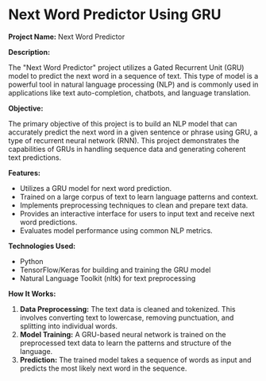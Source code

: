<!DOCTYPE html>
<html lang="en">
<head>
    <meta charset="UTF-8">
    <meta name="viewport" content="width=device-width, initial-scale=1.0">
</head>
<body>
    <div class="container">
        <h1>Next Word Predictor Using GRU</h1>
        <p><strong>Project Name:</strong> Next Word Predictor</p>
        <p><strong>Description:</strong></p>
        <p>The "Next Word Predictor" project utilizes a Gated Recurrent Unit (GRU) model to predict the next word in a sequence of text. This type of model is a powerful tool in natural language processing (NLP) and is commonly used in applications like text auto-completion, chatbots, and language translation.</p>
        <p><strong>Objective:</strong></p>
        <p>The primary objective of this project is to build an NLP model that can accurately predict the next word in a given sentence or phrase using GRU, a type of recurrent neural network (RNN). This project demonstrates the capabilities of GRUs in handling sequence data and generating coherent text predictions.</p>
        <p><strong>Features:</strong></p>
        <ul>
            <li>Utilizes a GRU model for next word prediction.</li>
            <li>Trained on a large corpus of text to learn language patterns and context.</li>
            <li>Implements preprocessing techniques to clean and prepare text data.</li>
            <li>Provides an interactive interface for users to input text and receive next word predictions.</li>
            <li>Evaluates model performance using common NLP metrics.</li>
        </ul>
        <p><strong>Technologies Used:</strong></p>
        <ul>
            <li>Python</li>
            <li>TensorFlow/Keras for building and training the GRU model</li>
            <li>Natural Language Toolkit (nltk) for text preprocessing</li>
        </ul>
        <p><strong>How It Works:</strong></p>
        <ol>
            <li><strong>Data Preprocessing:</strong> The text data is cleaned and tokenized. This involves converting text to lowercase, removing punctuation, and splitting into individual words.</li>
            <li><strong>Model Training:</strong> A GRU-based neural network is trained on the preprocessed text data to learn the patterns and structure of the language.</li>
            <li><strong>Prediction:</strong> The trained model takes a sequence of words as input and predicts the most likely next word in the sequence.</li>
    </div>
</body>
</html>
